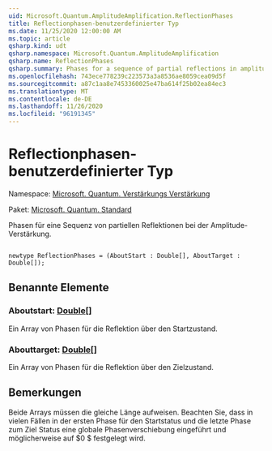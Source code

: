 ```yaml
---
uid: Microsoft.Quantum.AmplitudeAmplification.ReflectionPhases
title: Reflectionphasen-benutzerdefinierter Typ
ms.date: 11/25/2020 12:00:00 AM
ms.topic: article
qsharp.kind: udt
qsharp.namespace: Microsoft.Quantum.AmplitudeAmplification
qsharp.name: ReflectionPhases
qsharp.summary: Phases for a sequence of partial reflections in amplitude amplification.
ms.openlocfilehash: 743ece778239c223573a3a8536ae8059cea09d5f
ms.sourcegitcommit: a87c1aa8e7453360025e47ba614f25b02ea84ec3
ms.translationtype: MT
ms.contentlocale: de-DE
ms.lasthandoff: 11/26/2020
ms.locfileid: "96191345"
---
```

# <a name="reflectionphases-user-defined-type"></a>Reflectionphasen-benutzerdefinierter Typ

Namespace: [Microsoft. Quantum. Verstärkungs Verstärkung](xref:Microsoft.Quantum.AmplitudeAmplification)

Paket: [Microsoft. Quantum. Standard](https://nuget.org/packages/Microsoft.Quantum.Standard)


Phasen für eine Sequenz von partiellen Reflektionen bei der Amplitude-Verstärkung.

```qsharp

newtype ReflectionPhases = (AboutStart : Double[], AboutTarget : Double[]);
```



## <a name="named-items"></a>Benannte Elemente

### <a name="aboutstart--double"></a>Aboutstart: [Double](xref:microsoft.quantum.lang-ref.double)[]

Ein Array von Phasen für die Reflektion über den Startzustand.
### <a name="abouttarget--double"></a>Abouttarget: [Double](xref:microsoft.quantum.lang-ref.double)[]

Ein Array von Phasen für die Reflektion über den Zielzustand.

## <a name="remarks"></a>Bemerkungen

Beide Arrays müssen die gleiche Länge aufweisen. Beachten Sie, dass in vielen Fällen in der ersten Phase für den Startstatus und die letzte Phase zum Ziel Status eine globale Phasenverschiebung eingeführt und möglicherweise auf $0 $ festgelegt wird.